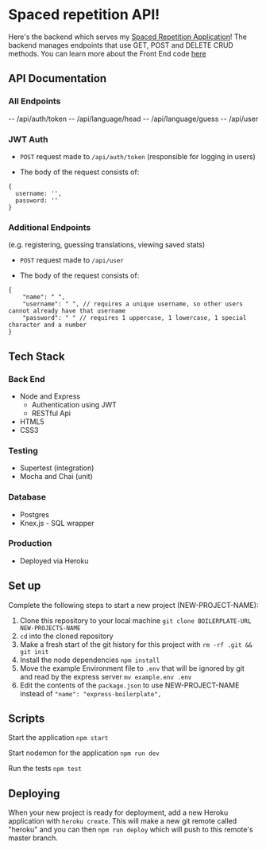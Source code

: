 # Spaced repetition API!

Here's the backend which serves my [Spaced Repetition Application](https://bookish-client.vercel.app/)! The backend manages endpoints that use GET, POST and DELETE CRUD methods. You can learn more about the Front End code [here](https://github.com/cabejackson/spaced-repetition)

<!-- ## Table of Contents -->

<!-- - [Demo Account](#Demo-Account)
- [Storytime](#Storytime)
- [Quick App Demo](#Quick-App-Demo) -->
<!-- - [Endpoints](#A-More-Detailed-Look)
- [Tech Stack](#Tech-Stack)
  - [Front End](#Front-End)
  - [Testing](#Testing)
  - [Production](#Production)
- [Getting Started](#Getting-Started)
  - [Server Setup](#Server-Setup)
- [Upcoming Features](#Upcoming-Features)
- [About Me](#About-Me)
  - [GitHub Profile](https://github.com/cabejackson)
  - [LinkedIn](https://www.linkedin.com/in/caleb-jackson-cabe/)
- [Special Thanks](#Special-Thanks) -->

## API Documentation

### All Endpoints

-- /api/auth/token
-- /api/language/head
-- /api/language/guess
-- /api/user

### JWT Auth

- `POST` request made to `/api/auth/token`
  (responsible for logging in users)

* The body of the request consists of:

```
{
  username: '',
  password: ''
}
```

### Additional Endpoints

(e.g. registering, guessing translations, viewing saved stats)

- `POST` request made to `/api/user`

* The body of the request consists of:

```
{
    "name": " ",
    "username": " ", // requires a unique username, so other users cannot already have that username
    "password": " " // requires 1 uppercase, 1 lowercase, 1 special character and a number
}
```

<!-- - `POST` request made to `/api/language/guess`

* The body of the request consists of:

````
{
    "tbr_number": " ",
    "timeframe": " ",
    "reading_goals": " ",
    "bnb_users_id": " ", // required
}
``` -->

<!-- - - `POST` request made to `/api/language`

* The headers of the request consists of:

````

         headers: {
                    "content-type": "application/json",
                    'Authorization': `bearer ${TokenService.getCredentials().tokenKey}`, //clientside code used to retrieve the userId

                }

````-->

## Tech Stack

### Back End

- Node and Express
  - Authentication using JWT
  - RESTful Api
- HTML5
- CSS3

### Testing

- Supertest (integration)
- Mocha and Chai (unit)

### Database

- Postgres
- Knex.js - SQL wrapper

### Production

- Deployed via Heroku

## Set up

Complete the following steps to start a new project (NEW-PROJECT-NAME):

1. Clone this repository to your local machine `git clone BOILERPLATE-URL NEW-PROJECTS-NAME`
2. `cd` into the cloned repository
3. Make a fresh start of the git history for this project with `rm -rf .git && git init`
4. Install the node dependencies `npm install`
5. Move the example Environment file to `.env` that will be ignored by git and read by the express server `mv example.env .env`
6. Edit the contents of the `package.json` to use NEW-PROJECT-NAME instead of `"name": "express-boilerplate",`

## Scripts

Start the application `npm start`

Start nodemon for the application `npm run dev`

Run the tests `npm test`

## Deploying

When your new project is ready for deployment, add a new Heroku application with `heroku create`. This will make a new git remote called "heroku" and you can then `npm run deploy` which will push to this remote's master branch.

<!--

## Local dev setup

If using user `dunder-mifflin`:

```bash
mv example.env .env
createdb -U dunder_mifflin spaced-repetition
createdb -U dunder_mifflin spaced-repetition-test
````

If your `dunder-mifflin` user has a password be sure to set it in `.env` for all appropriate fields. Or if using a different user, update appropriately.

```bash
npm install
npm run migrate
env MIGRATION_DB_NAME=spaced-repetition-test npm run migrate
```

And `npm test` should work at this point

## Configuring Postgres

For tests involving time to run properly, configure your Postgres database to run in the UTC timezone.

1. Locate the `postgresql.conf` file for your Postgres installation.
   1. E.g. for an OS X, Homebrew install: `/usr/local/var/postgres/postgresql.conf`
   2. E.g. on Windows, _maybe_: `C:\Program Files\PostgreSQL\11.2\data\postgresql.conf`
   3. E.g on Ubuntu 18.04 probably: '/etc/postgresql/10/main/postgresql.conf'
2. Find the `timezone` line and set it to `UTC`:

```conf
# - Locale and Formatting -

datestyle = 'iso, mdy'
#intervalstyle = 'postgres'
timezone = 'UTC'
#timezone_abbreviations = 'Default'     # Select the set of available time zone
```

## Scripts

Start the application `npm start`

Start nodemon for the application `npm run dev`

Run the tests mode `npm test`

Run the migrations up `npm run migrate`

Run the migrations down `npm run migrate -- 0` -->
